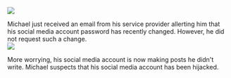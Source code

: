 ![](http://dummyimage.com/400x400/ddd/666.png&text=Scenario1)

Michael just received an email from his service provider allerting him that his social media account password has recently changed. However, he did not request such a change.
<br>
![](http://dummyimage.com/400x400/ddd/666.png&text=Scenario2)

More worrying, his social media account is now making posts he didn't write. Michael suspects that his social media account has been hijacked.
